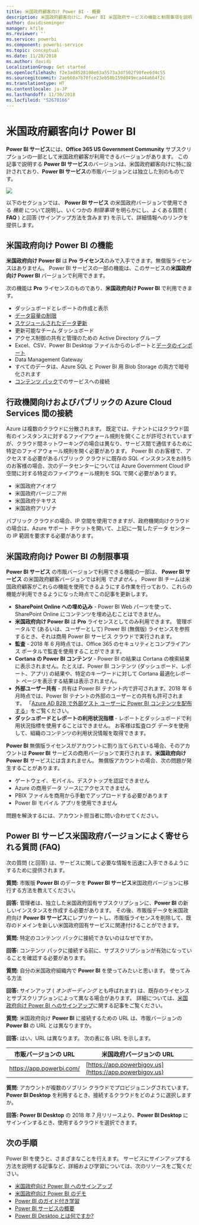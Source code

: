 ```yaml
---
title: 米国政府顧客向け Power BI - 概要
description: 米国政府顧客向けに、Power BI 米国政府サービスの機能と制限事項を説明します。
author: davidiseminger
manager: kfile
ms.reviewer: ''
ms.service: powerbi
ms.component: powerbi-service
ms.topic: conceptual
ms.date: 11/28/2018
ms.author: davidi
LocalizationGroup: Get started
ms.openlocfilehash: f2e3ad8528108e63a5573a3df502f90fee6d4c55
ms.sourcegitcommit: 2ae660a7b70fce23eb58b159d049eca44a664f2c
ms.translationtype: HT
ms.contentlocale: ja-JP
ms.lasthandoff: 11/30/2018
ms.locfileid: "52670166"
---
```

# <a name="power-bi-for-us-government-customers"></a>米国政府顧客向け Power BI
**Power BI サービス**には、**Office 365 US Government Community** サブスクリプションの一部として米国政府顧客が利用できるバージョンがあります。 この記事で説明する **Power BI サービス**のバージョンは、米国政府顧客向けに特に設計されており、**Power BI サービス**の市販バージョンとは独立した別のものです。

![](media/service-govus-overview/service_usgov_overview-1.png)

以下のセクションでは、 **Power BI サービス** の米国政府バージョンで使用できる *機能* について説明し、いくつかの *制限事項* を明らかにし、よくある質問 ( **FAQ** ) と回答 (サインアップ方法を含みます) を示して、詳細情報へのリンクを提供します。

## <a name="features-of-power-bi-us-government"></a>米国政府向け Power BI の機能
**米国政府向け Power BI** は **Pro ライセンス**のみで入手できます。無償版ライセンスはありません。 Power BI サービスの一部の機能は、このサービスの**米国政府向け Power BI** バージョンで利用できます。

次の機能は **Pro** ライセンスのものであり、**米国政府向け Power BI** で利用できます。

* ダッシュボードとレポートの作成と表示
* [データ容量の制限](service-admin-manage-your-data-storage-in-power-bi.md)
* [スケジュールされたデータ更新](refresh-data.md)
* 更新可能なチーム ダッシュボード
* アクセス制御の共有と管理のための Active Directory グループ
* Excel、CSV、Power BI Desktop ファイルからのレポートと[データのインポート](service-get-data.md)
* Data Management Gateway
* すべてのデータは、Azure SQL と Power BI 用 Blob Storage の両方で暗号化されます
* [コンテンツ パック](consumer/end-user-connect-to-services.md)でのサービスへの接続

## <a name="connectivity-between-government-and-public-azure-cloud-services"></a>行政機関向けおよびパブリックの Azure Cloud Services 間の接続 

Azure は複数のクラウドに分散されます。 既定では、テナントにはクラウド固有のインスタンスに対するファイアウォール規則を開くことが許可されていますが、クラウド間ネットワーキングの場合は異なり、サービス間で通信するために特定のファイアウォール規則を開く必要があります。 Power BI のお客様で、アクセスする必要があるパブリック クラウドに既存の SQL インスタンスをお持ちのお客様の場合、次のデータセンターについては Azure Government Cloud IP 空間に対する特定のファイアウォール規則を SQL で開く必要があります。

* 米国政府アイオワ
* 米国政府バージニア州
* 米国政府テキサス
* 米国政府アリゾナ

パブリック クラウドの場合、IP 空間を使用できますが、政府機関向けクラウドの場合は、Azure サポート チケットを開いて、上記に一覧したデータ センターの IP 範囲を要求する必要があります。 


## <a name="limitations-of-power-bi-us-government"></a>米国政府向け Power BI の制限事項
**Power BI サービス** の市販バージョンで利用できる機能の一部は、 **Power BI サービス** の米国政府顧客バージョンでは利用 *できません* 。 Power BI チームは米国政府顧客がこれらの機能を使用できるようにする作業を行っており、これらの機能が利用できるようになった時点でこの記事を更新します。

* **SharePoint Online への埋め込み** - Power BI Web パーツを使って、SharePoint Online にコンテンツを埋め込むことはできません。
* **米国政府向け Power BI** は **Pro** ライセンスとしてのみ利用できます。 管理ポータルで (あるいは、ユーザーとして) Power BI (無償版) ライセンスを参照するとき、それは商用 Power BI サービス クラウドで実行されます。
* **監査** - 2018 年 6 月時点では、Office 365 のセキュリティとコンプライアンス ポータルで監査を使用することができます。
* **Cortana の Power BI コンテンツ** - Power BI の結果は Cortana の検索結果に表示されません。たとえば、Power BI コンテンツ (ダッシュボード、レポート、アプリ) の結果や、特定のキーワードに対して Cortana 最適化レポート ページを表示する結果は表示されません。
* **外部ユーザー共有** - 共有は Power BI テナント内で許可されます。2018 年 6 月時点では、Power BI テナントの外部のユーザーとの共有も許可されます。 「[Azure AD B2B で外部ゲスト ユーザーに Power BI コンテンツを配布する](service-admin-azure-ad-b2b.md)」をご覧ください。
* **ダッシュボードとレポートの利用状況指標** - レポートとダッシュボードで利用状況指標を使用することはできません。 お客様は監査ログ データを使用して、組織のコンテンツの利用状況情報を取得できます。

**Power BI** 無償版ライセンスがアカウントに割り当てられている場合、そのアカウントは **Power BI** サービスの商用バージョンで実行されます。**米国政府向け Power BI** サービスには含まれません。 無償版アカウントの場合、次の問題が発生することがあります。

* ゲートウェイ、モバイル、デスクトップを認証できません
* Azure の商用データ ソースにアクセスできません
* PBIX ファイルを商用から手動でアップロードする必要があります
* Power BI モバイル アプリを使用できません

問題を解決するには、アカウント担当者に問い合わせてください。

## <a name="frequently-asked-questions-faq-for-the-us-government-version-of-the-power-bi-service"></a>Power BI サービス米国政府バージョンによく寄せられる質問 (FAQ)
次の質問 (と回答) は、サービスに関して必要な情報を迅速に入手できるようにするために提供されます。

**質問:** 市販版 **Power BI** のデータを **Power BI サービス**米国政府バージョンに移行する方法を教えてください。

**回答:** 管理者は、独立した米国政府固有サブスクリプションに、**Power BI** の新しいインスタンスを作成する必要があります。 その後、市販版データを米国政府向け **Power BI サービス**にレプリケートし、市販版ライセンスを削除して、既存のドメインを新しい米国政府固有サービスに関連付けることができます。

**質問:** 特定のコンテンツ パックに接続できないのはなぜですか。

**回答:** コンテンツ パックに接続する前に、サブスクリプションが有効になっていることを確認する必要があります。

**質問:** 自分の米国政府組織内で **Power BI** を使ってみたいと思います。 使ってみる方法

**回答:** サインアップ ( *オンボーディング*  とも呼ばれます) は、既存のライセンスとサブスクリプションによって異なる場合があります。 詳細については、[米国政府向け Power BI へのサインアップ](service-govus-signup.md)に関する記事をご覧ください。

**質問:** 米国政府向け **Power BI** に接続するための URL は、市販バージョンの **Power BI** の URL とは異なりますか。

**回答:** はい、URL は異なります。 次の表に各 URL を示します。

| 市販バージョンの URL | 米国政府バージョンの URL |
| --- | --- |
| https://app.powerbi.com/ |[https://app.powerbigov.us](https://app.powerbigov.us) |

**質問:** アカウントが複数のソブリン クラウドでプロビジョニングされています。 **Power BI Desktop** を利用するとき、接続するクラウドをどのように選択しますか。

**回答:** **Power BI Desktop** の 2018 年 7 月リリースより、**Power BI Desktop** にサインインするとき、使用するクラウドを選択できます。


## <a name="next-steps"></a>次の手順
Power BI を使うと、さまざまなことを行えます。 サービスにサインアップする方法を説明する記事など、詳細および学習については、次のリソースをご覧ください。

* [米国政府向け Power BI へのサインアップ](service-govus-signup.md)
* <a href="https://channel9.msdn.com/Blogs/Azure/Cognitive-Services-HDInsight-and-Power-BI-on-Azure-Government">米国政府向け Power BI のデモ</a>
* [Power BI のガイド付き学習](guided-learning/gettingstarted.yml?tutorial-step=1)
* [Power BI サービスの概要](service-get-started.md)
* [Power BI Desktop とは何ですか?](desktop-what-is-desktop.md)

